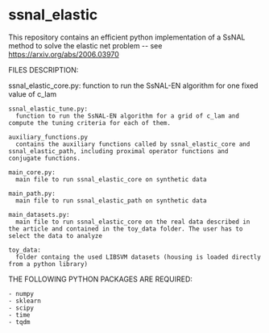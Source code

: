 # ssnal_elastic

This repository contains an efficient python implementation of a SsNAL method to solve the elastic net problem -- see https://arxiv.org/abs/2006.03970 



FILES DESCRIPTION: 
  
  ssnal_elastic_core.py:
      function to run the SsNAL-EN algorithm for one fixed value of c_lam

    ssnal_elastic_tune.py:
      function to run the SsNAL-EN algorithm for a grid of c_lam and compute the tuning criteria for each of them.

    auxiliary_functions.py
      contains the auxiliary functions called by ssnal_elastic_core and ssnal_elastic_path, including proximal operator functions and conjugate functions.

    main_core.py:
      main file to run ssnal_elastic_core on synthetic data 

    main_path.py:
      main file to run ssnal_elastic_path on synthetic data 

    main_datasets.py:
      main file to run ssnal_elastic_core on the real data described in the article and contained in the toy_data folder. The user has to select the data to analyze

    toy_data:
      folder containg the used LIBSVM datasets (housing is loaded directly from a python library)



THE FOLLOWING PYTHON PACKAGES ARE REQUIRED:
	
	- numpy
	- sklearn
	- scipy
	- time 
	- tqdm 
